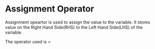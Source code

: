 # Assignment Operator

Assignment opeartor is used to assign the value to the variable. It stores value on the Right Hand Side(RHS) to the Left Hand Side(LHS) of the variable.

The operator used is =

